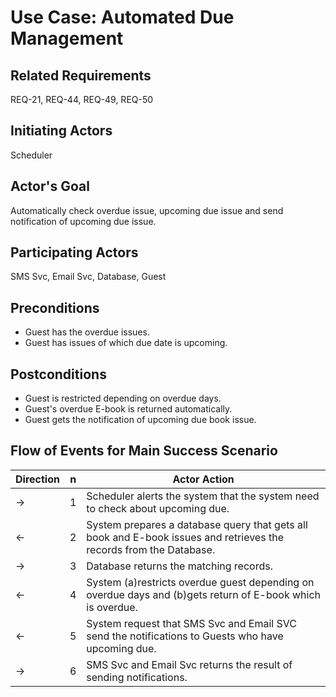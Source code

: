 # Use Case: Automated Due Management

## **Related Requirements**

REQ-21, REQ-44, REQ-49, REQ-50

## **Initiating Actors**

Scheduler

## **Actor's Goal**

Automatically check overdue issue, upcoming due issue and send notification of upcoming due issue.

## **Participating Actors**

SMS Svc, Email Svc, Database, Guest

## **Preconditions**

- Guest has the overdue issues.
- Guest has issues of which due date is upcoming.

## **Postconditions**

- Guest is restricted depending on overdue days.
- Guest's overdue E-book is returned automatically.
- Guest gets the notification of upcoming due book issue.

## Flow of Events for Main Success Scenario

| Direction | n   | Actor Action                                                                                                       |
| --------- | --- | ------------------------------------------------------------------------------------------------------------------ |
| →         | 1   | Scheduler alerts the system that the system need to check about upcoming due.                                      |
| ←         | 2   | System prepares a database query that gets all book and E-book issues and retrieves the records from the Database. |
| →         | 3   | Database returns the matching records.                                                                             |
| ←         | 4   | System (a)restricts overdue guest depending on overdue days and (b)gets return of E-book which is overdue.         |
| ←         | 5   | System request that SMS Svc and Email SVC send the notifications to Guests who have upcoming due.                  |
| →         | 6   | SMS Svc and Email Svc returns the result of sending notifications.                                                 |
